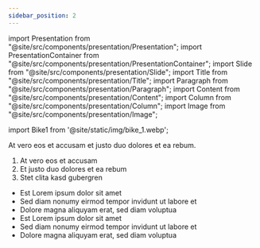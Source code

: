 ```yaml
---
sidebar_position: 2
---
```


import Presentation from "@site/src/components/presentation/Presentation";
import PresentationContainer from "@site/src/components/presentation/PresentationContainer";
import Slide from "@site/src/components/presentation/Slide";
import Title from "@site/src/components/presentation/Title";
import Paragraph from "@site/src/components/presentation/Paragraph";
import Content from "@site/src/components/presentation/Content";
import Column from "@site/src/components/presentation/Column";
import Image from "@site/src/components/presentation/Image";

import Bike1 from '@site/static/img/bike_1.webp';

<Presentation>
<PresentationContainer>

<Slide>
<Column width="12">
<Title>Lorem ipsum dolor sit amet, consetetur</Title>
<Paragraph>At vero eos et accusam et justo duo dolores et ea rebum. </Paragraph>
</Column>
</Slide>

<Slide>
<Column width="6">
<Title>Stet clita kasd gubergren</Title>

<Content>
<ol style={{ listStyleType: "decimal" }}>
  <li>At vero eos et accusam</li>
  <li>Et justo duo dolores et ea rebum</li>
  <li>Stet clita kasd gubergren</li>
</ol>
</Content>
</Column>

<Column width="6">
<Title>No sea takimata sanctus</Title>

<Content>
<ul style={{ listStyleType: "disc" }}>
  <li>Est Lorem ipsum dolor sit amet</li>
  <li>Sed diam nonumy eirmod tempor invidunt ut labore et</li>
  <li>Dolore magna aliquyam erat, sed diam voluptua</li>
  <li>Est Lorem ipsum dolor sit amet</li>
  <li>Sed diam nonumy eirmod tempor invidunt ut labore et</li>
  <li>Dolore magna aliquyam erat, sed diam voluptua</li>
</ul>
</Content>
</Column>
</Slide>

<Slide>
<Column width="6">
<Title>Sed diam nonumy eirmod</Title>
</Column>

<Image width="6" path={Bike1}/>
</Slide>

</PresentationContainer>
</Presentation>
